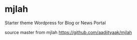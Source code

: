 # mjlah
Starter theme Wordpress for Blog or News Portal

source master from
mjlah
https://github.com/aadiityaak/mjlah
